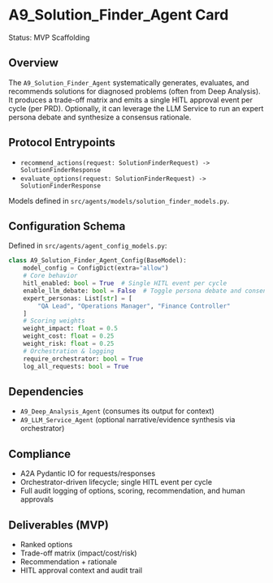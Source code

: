 # A9_Solution_Finder_Agent Card

Status: MVP Scaffolding

## Overview
The `A9_Solution_Finder_Agent` systematically generates, evaluates, and recommends solutions for diagnosed problems (often from Deep Analysis). It produces a trade-off matrix and emits a single HITL approval event per cycle (per PRD). Optionally, it can leverage the LLM Service to run an expert persona debate and synthesize a consensus rationale.

## Protocol Entrypoints
- `recommend_actions(request: SolutionFinderRequest) -> SolutionFinderResponse`
- `evaluate_options(request: SolutionFinderRequest) -> SolutionFinderResponse`

Models defined in `src/agents/models/solution_finder_models.py`.

## Configuration Schema
Defined in `src/agents/agent_config_models.py`:

```python
class A9_Solution_Finder_Agent_Config(BaseModel):
    model_config = ConfigDict(extra="allow")
    # Core behavior
    hitl_enabled: bool = True  # Single HITL event per cycle
    enable_llm_debate: bool = False  # Toggle persona debate and consensus
    expert_personas: List[str] = [
        "QA Lead", "Operations Manager", "Finance Controller"
    ]
    # Scoring weights
    weight_impact: float = 0.5
    weight_cost: float = 0.25
    weight_risk: float = 0.25
    # Orchestration & logging
    require_orchestrator: bool = True
    log_all_requests: bool = True
```

## Dependencies
- `A9_Deep_Analysis_Agent` (consumes its output for context)
- `A9_LLM_Service_Agent` (optional narrative/evidence synthesis via orchestrator)

## Compliance
- A2A Pydantic IO for requests/responses
- Orchestrator-driven lifecycle; single HITL event per cycle
- Full audit logging of options, scoring, recommendation, and human approvals

## Deliverables (MVP)
- Ranked options
- Trade-off matrix (impact/cost/risk)
- Recommendation + rationale
- HITL approval context and audit trail
